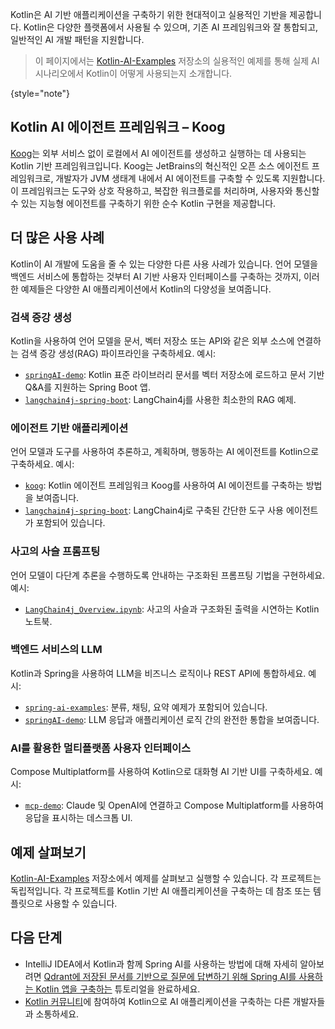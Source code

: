 [//]: # (title: AI 기반 앱 개발을 위한 Kotlin)

Kotlin은 AI 기반 애플리케이션을 구축하기 위한 현대적이고 실용적인 기반을 제공합니다. Kotlin은 다양한 플랫폼에서 사용될 수 있으며, 기존 AI 프레임워크와 잘 통합되고, 일반적인 AI 개발 패턴을 지원합니다.

> 이 페이지에서는 [Kotlin-AI-Examples](https://github.com/Kotlin/Kotlin-AI-Examples) 저장소의 실용적인 예제를 통해 실제 AI 시나리오에서 Kotlin이 어떻게 사용되는지 소개합니다.
> 
{style="note"}

## Kotlin AI 에이전트 프레임워크 – Koog

[Koog](https://koog.ai)는 외부 서비스 없이 로컬에서 AI 에이전트를 생성하고 실행하는 데 사용되는 Kotlin 기반 프레임워크입니다. Koog는 JetBrains의 혁신적인 오픈 소스 에이전트 프레임워크로, 개발자가 JVM 생태계 내에서 AI 에이전트를 구축할 수 있도록 지원합니다. 이 프레임워크는 도구와 상호 작용하고, 복잡한 워크플로를 처리하며, 사용자와 통신할 수 있는 지능형 에이전트를 구축하기 위한 순수 Kotlin 구현을 제공합니다.

## 더 많은 사용 사례

Kotlin이 AI 개발에 도움을 줄 수 있는 다양한 다른 사용 사례가 있습니다. 언어 모델을 백엔드 서비스에 통합하는 것부터 AI 기반 사용자 인터페이스를 구축하는 것까지, 이러한 예제들은 다양한 AI 애플리케이션에서 Kotlin의 다양성을 보여줍니다.

### 검색 증강 생성 

Kotlin을 사용하여 언어 모델을 문서, 벡터 저장소 또는 API와 같은 외부 소스에 연결하는 검색 증강 생성(RAG) 파이프라인을 구축하세요.
예시:

* [`springAI-demo`](https://github.com/Kotlin/Kotlin-AI-Examples/tree/master/projects/spring-ai/springAI-demo): Kotlin 표준 라이브러리 문서를 벡터 저장소에 로드하고 문서 기반 Q&A를 지원하는 Spring Boot 앱.
* [`langchain4j-spring-boot`](https://github.com/Kotlin/Kotlin-AI-Examples/tree/master/projects/langchain4j/langchain4j-spring-boot): LangChain4j를 사용한 최소한의 RAG 예제.

### 에이전트 기반 애플리케이션

언어 모델과 도구를 사용하여 추론하고, 계획하며, 행동하는 AI 에이전트를 Kotlin으로 구축하세요.
예시:

* [`koog`](https://github.com/JetBrains/koog): Kotlin 에이전트 프레임워크 Koog를 사용하여 AI 에이전트를 구축하는 방법을 보여줍니다.
* [`langchain4j-spring-boot`](https://github.com/Kotlin/Kotlin-AI-Examples/tree/master/projects/langchain4j/langchain4j-spring-boot): LangChain4j로 구축된 간단한 도구 사용 에이전트가 포함되어 있습니다.

### 사고의 사슬 프롬프팅

언어 모델이 다단계 추론을 수행하도록 안내하는 구조화된 프롬프팅 기법을 구현하세요.
예시:

* [`LangChain4j_Overview.ipynb`](https://github.com/Kotlin/Kotlin-AI-Examples/blob/master/notebooks/langchain4j/LangChain4j_Overview.ipynb): 사고의 사슬과 구조화된 출력을 시연하는 Kotlin 노트북.

### 백엔드 서비스의 LLM

Kotlin과 Spring을 사용하여 LLM을 비즈니스 로직이나 REST API에 통합하세요.
예시:

* [`spring-ai-examples`](https://github.com/Kotlin/Kotlin-AI-Examples/tree/master/projects/spring-ai/spring-ai-examples): 분류, 채팅, 요약 예제가 포함되어 있습니다.
* [`springAI-demo`](https://github.com/Kotlin/Kotlin-AI-Examples/tree/master/projects/spring-ai/springAI-demo): LLM 응답과 애플리케이션 로직 간의 완전한 통합을 보여줍니다.

### AI를 활용한 멀티플랫폼 사용자 인터페이스

Compose Multiplatform를 사용하여 Kotlin으로 대화형 AI 기반 UI를 구축하세요.
예시:

* [`mcp-demo`](https://github.com/Kotlin/Kotlin-AI-Examples/tree/master/projects/mcp/mcp-demo): Claude 및 OpenAI에 연결하고 Compose Multiplatform를 사용하여 응답을 표시하는 데스크톱 UI.

## 예제 살펴보기

[Kotlin-AI-Examples](https://github.com/Kotlin/Kotlin-AI-Examples) 저장소에서 예제를 살펴보고 실행할 수 있습니다.
각 프로젝트는 독립적입니다. 각 프로젝트를 Kotlin 기반 AI 애플리케이션을 구축하는 데 참조 또는 템플릿으로 사용할 수 있습니다.

## 다음 단계

* IntelliJ IDEA에서 Kotlin과 함께 Spring AI를 사용하는 방법에 대해 자세히 알아보려면 [Qdrant에 저장된 문서를 기반으로 질문에 답변하기 위해 Spring AI를 사용하는 Kotlin 앱을 구축하는](spring-ai-guide.md) 튜토리얼을 완료하세요.
* [Kotlin 커뮤니티](https://kotlinlang.org/community/)에 참여하여 Kotlin으로 AI 애플리케이션을 구축하는 다른 개발자들과 소통하세요.